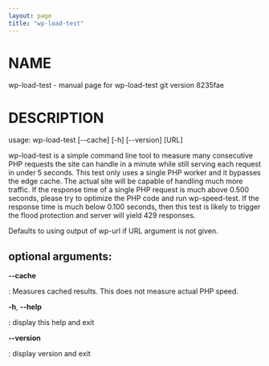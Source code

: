 ```yaml
---
layout: page
title: "wp-load-test"
---
```



NAME
====

wp-load-test - manual page for wp-load-test git version 8235fae

DESCRIPTION
===========

usage: wp-load-test \[\--cache\] \[-h\] \[\--version\] \[URL\]

wp-load-test is a simple command line tool to measure many consecutive
PHP requests the site can handle in a minute while still serving each
request in under 5 seconds. This test only uses a single PHP worker and
it bypasses the edge cache. The actual site will be capable of handling
much more traffic. If the response time of a single PHP request is much
above 0.500 seconds, please try to optimize the PHP code and run
wp-speed-test. If the response time is much below 0.100 seconds, then
this test is likely to trigger the flood protection and server will
yield 429 responses.

Defaults to using output of wp-url if URL argument is not given.

optional arguments:
-------------------

**\--cache**

:   Measures cached results. This does not measure actual PHP speed.

**-h**, **\--help**

:   display this help and exit

**\--version**

:   display version and exit
